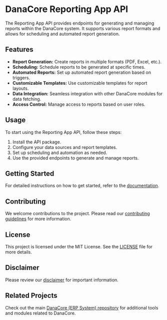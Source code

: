 # DanaCore Reporting App API

The Reporting App API provides endpoints for generating and managing reports within the DanaCore system. It supports various report formats and allows for scheduling and automated report generation.

## Features

- **Report Generation:** Create reports in multiple formats (PDF, Excel, etc.).
- **Scheduling:** Schedule reports to be generated at specific times.
- **Automated Reports:** Set up automated report generation based on triggers.
- **Customizable Templates:** Use customizable templates for report layouts.
- **Data Integration:** Seamless integration with other DanaCore modules for data fetching.
- **Access Control:** Manage access to reports based on user roles.

## Usage

To start using the Reporting App API, follow these steps:
1. Install the API package.
2. Configure your data sources and report templates.
3. Set up scheduling and automation as needed.
4. Use the provided endpoints to generate and manage reports.

## Getting Started

For detailed instructions on how to get started, refer to the [documentation](https://github.com/navedrasul/danacore-reporting-api).

## Contributing

We welcome contributions to the project. Please read our [contributing guidelines](https://github.com/navedrasul/danacore-reporting-api/blob/main/CONTRIBUTING.md) for more information.

## License

This project is licensed under the MIT License. See the [LICENSE](https://github.com/navedrasul/danacore-reporting-api/blob/main/LICENSE) file for more details.

## Disclaimer

Please review our [disclaimer](https://github.com/navedrasul/danacore-reporting-api/blob/main/DISCLAIMER.md) for important information.

## Related Projects

Check out the main [DanaCore (ERP System) repository](https://github.com/navedrasul/DanaCore) for additional tools and modules related to DanaCore.
